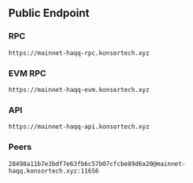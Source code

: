## Public Endpoint

### RPC
```
https://mainnet-haqq-rpc.konsortech.xyz
```

### EVM RPC
```
https://mainnet-haqq-evm.konsortech.xyz
```

### API
```
https://mainnet-haqq-api.konsortech.xyz
```

### Peers
```
28498a11b7e3bdf7e63fb6c57b07cfcbe89d6a20@mainnet-haqq.konsortech.xyz:11656
```
